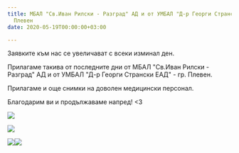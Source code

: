 ```yaml
---
title: МБАЛ "Св.Иван Рилски - Разград" АД и от УМБАЛ "Д-р Георги Странски ЕАД" - гр.
  Плевен
date: 2020-05-19T00:00:00+03:00

---
```

Заявките към нас се увеличават с всеки изминал ден. 

Прилагаме такива от последните дни от МБАЛ "Св.Иван Рилски - Разград" АД и от УМБАЛ "Д-р Георги Странски ЕАД" - гр. Плевен.

Прилагаме и още снимки на доволен медицински персонал.

Благодарим ви и продължаваме напред! <3

![](/images/90fb96c0df346ccd59501547676d5814.jpeg)

![](/images/852ea17ce8e392339eec9c2df581b506.jpeg)

![](/images/8342139878be87b2cadbe104e6621514.jpeg)![](/images/7b76ce3b0a22531e810b5cd01606ee47.jpeg)